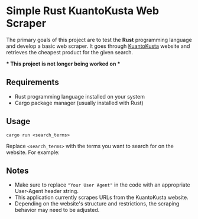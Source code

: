 # Simple Rust KuantoKusta Web Scraper

The primary goals of this project are to test the **Rust** programming language and develop a basic web scraper. It goes through [KuantoKusta](https://www.kuantokusta.pt/) website and retrieves the cheapest product for the given search.

**&#42; This project is not longer being worked on &#42;**


## Requirements

- Rust programming language installed on your system
- Cargo package manager (usually installed with Rust)

## Usage

```
cargo run <search_terms>
```


Replace `<search_terms>` with the terms you want to search for on the website. For example:

## Notes

- Make sure to replace `"Your User Agent"` in the code with an appropriate User-Agent header string.
- This application currently scrapes URLs from the KuantoKusta website.
- Depending on the website's structure and restrictions, the scraping behavior may need to be adjusted.
